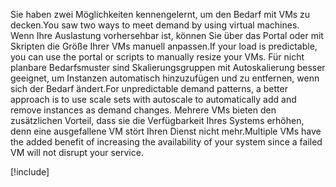 <span data-ttu-id="3cad3-101">Sie haben zwei Möglichkeiten kennengelernt, um den Bedarf mit VMs zu decken.</span><span class="sxs-lookup"><span data-stu-id="3cad3-101">You saw two ways to meet demand by using virtual machines.</span></span> <span data-ttu-id="3cad3-102">Wenn Ihre Auslastung vorhersehbar ist, können Sie über das Portal oder mit Skripten die Größe Ihrer VMs manuell anpassen.</span><span class="sxs-lookup"><span data-stu-id="3cad3-102">If your load is predictable, you can use the portal or scripts to manually resize your VMs.</span></span> <span data-ttu-id="3cad3-103">Für nicht planbare Bedarfsmuster sind Skalierungsgruppen mit Autoskalierung besser geeignet, um Instanzen automatisch hinzuzufügen und zu entfernen, wenn sich der Bedarf ändert.</span><span class="sxs-lookup"><span data-stu-id="3cad3-103">For unpredictable demand patterns, a better approach is to use scale sets with autoscale to automatically add and remove instances as demand changes.</span></span> <span data-ttu-id="3cad3-104">Mehrere VMs bieten den zusätzlichen Vorteil, dass sie die Verfügbarkeit Ihres Systems erhöhen, denn eine ausgefallene VM stört Ihren Dienst nicht mehr.</span><span class="sxs-lookup"><span data-stu-id="3cad3-104">Multiple VMs have the added benefit of increasing the availability of your system since a failed VM will not disrupt your service.</span></span>

[!include[](../../../includes/azure-sandbox-cleanup.md)]